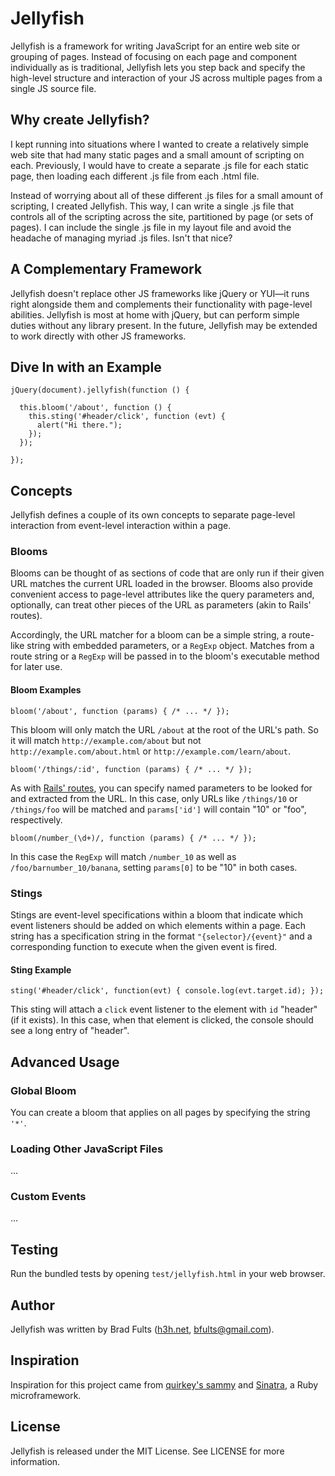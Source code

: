 # Jellyfish

Jellyfish is a framework for writing JavaScript for an entire web site or grouping of pages. Instead of focusing on each page and component individually as is traditional, Jellyfish lets you step back and specify the high-level structure and interaction of your JS across multiple pages from a single JS source file.

## Why create Jellyfish?

I kept running into situations where I wanted to create a relatively simple web site that had many static pages and a small amount of scripting on each. Previously, I would have to create a separate .js file for each static page, then loading each different .js file from each .html file.

Instead of worrying about all of these different .js files for a small amount of scripting, I created Jellyfish. This way, I can write a single .js file that controls all of the scripting across the site, partitioned by page (or sets of pages). I can include the single .js file in my layout file and avoid the headache of managing myriad .js files. Isn't that nice?

## A Complementary Framework

Jellyfish doesn't replace other JS frameworks like jQuery or YUI&mdash;it runs right alongside them and complements their functionality with page-level abilities. Jellyfish is most at home with jQuery, but can perform simple duties without any library present. In the future, Jellyfish may be extended to work directly with other JS frameworks.

## Dive In with an Example

    jQuery(document).jellyfish(function () {

      this.bloom('/about', function () {
        this.sting('#header/click', function (evt) {
          alert("Hi there.");
        });
      });

    });

## Concepts

Jellyfish defines a couple of its own concepts to separate page-level interaction from event-level interaction within a page.

### Blooms

Blooms can be thought of as sections of code that are only run if their given URL matches the current URL loaded in the browser. Blooms also provide convenient access to page-level attributes like the query parameters and, optionally, can treat other pieces of the URL as parameters (akin to Rails' routes).

Accordingly, the URL matcher for a bloom can be a simple string, a route-like string with embedded parameters, or a `RegExp` object. Matches from a route string or a `RegExp` will be passed in to the bloom's executable method for later use.

#### Bloom Examples

    bloom('/about', function (params) { /* ... */ });

This bloom will only match the URL `/about` at the root of the URL's path. So it will match `http://example.com/about` but not `http://example.com/about.html` or `http://example.com/learn/about`.

    bloom('/things/:id', function (params) { /* ... */ });

As with [Rails' routes][routes], you can specify named parameters to be looked for and extracted from the URL. In this case, only URLs like `/things/10` or `/things/foo` will be matched and `params['id']` will contain "10" or "foo", respectively.

 [routes]: http://guides.rubyonrails.org/routing.html

    bloom(/number_(\d+)/, function (params) { /* ... */ });

In this case the `RegExp` will match `/number_10` as well as `/foo/barnumber_10/banana`, setting `params[0]` to be "10" in both cases.

### Stings

Stings are event-level specifications within a bloom that indicate which event listeners should be added on which elements within a page. Each string has a specification string in the format `"{selector}/{event}"` and a corresponding function to execute when the given event is fired.

#### Sting Example

    sting('#header/click', function(evt) { console.log(evt.target.id); });

This sting will attach a `click` event listener to the element with `id` "header" (if it exists). In this case, when that element is clicked, the console should see a long entry of "header".

## Advanced Usage

### Global Bloom

You can create a bloom that applies on all pages by specifying the string `'*'`.

### Loading Other JavaScript Files

…

### Custom Events

…

## Testing

Run the bundled tests by opening `test/jellyfish.html` in your web browser.

## Author

Jellyfish was written by Brad Fults ([h3h.net][site], [bfults@gmail.com][email]).

  [site]: http://h3h.net/
  [email]: mailto:bfults@gmail.com

## Inspiration

Inspiration for this project came from [quirkey's sammy][sammy] and [Sinatra][sinatra], a Ruby microframework.

 [sammy]:   http://github.com/quirkey/sammy
 [sinatra]: http://github.com/sinatra/sinatra

## License

Jellyfish is released under the MIT License. See LICENSE for more information.
